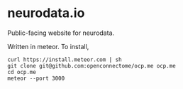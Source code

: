 neurodata.io
======

Public-facing website for neurodata.

Written in meteor. To install,

```
curl https://install.meteor.com | sh
git clone git@github.com:openconnectome/ocp.me ocp.me
cd ocp.me
meteor --port 3000
```
